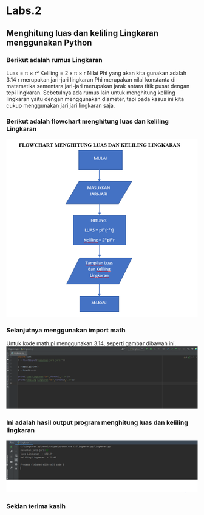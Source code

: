 # Labs.2
## Menghitung luas dan keliling Lingkaran menggunakan Python
### Berikut adalah rumus Lingkaran
Luas     = π × r²
Keliling = 2 x π × r
Nilai Phi yang akan kita gunakan adalah 3.14
r merupakan jari-jari lingkaran
Phi merupakan nilai konstanta di matematika sementara jari-jari merupakan jarak antara titik pusat dengan tepi lingkaran. Sebetulnya ada rumus lain untuk menghitung keliling lingkaran yaitu dengan menggunakan diameter, tapi pada kasus ini kita cukup menggunakan jari jari lingkaran saja.
### Berikut adalah flowchart menghitung luas dan keliling Lingkaran
![gambar1](ss1/ssflowchart.PNG)
### Selanjutnya menggunakan import math
Untuk kode math.pi menggunakan 3.14, seperti gambar dibawah ini.
![gambar1](ss1/sspy1.PNG)
### Ini adalah hasil output program menghitung luas dan keliling lingkaran
![gambar1](ss1/sspy2.PNG)
### Sekian terima kasih
